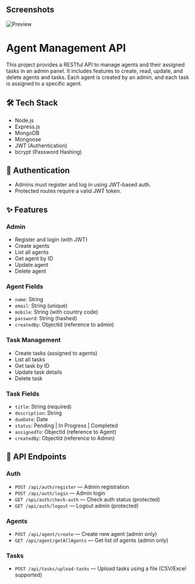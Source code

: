 ## Screenshots

![Preview](./assets/preview.png)
# Agent Management API

This project provides a RESTful API to manage agents and their assigned tasks in an admin panel. It includes features to create, read, update, and delete agents and tasks. Each agent is created by an admin, and each task is assigned to a specific agent.

## 🛠 Tech Stack

- Node.js
- Express.js
- MongoDB
- Mongoose
- JWT (Authentication)
- bcrypt (Password Hashing)

## 🔐 Authentication

- Admins must register and log in using JWT-based auth.
- Protected routes require a valid JWT token.

## ✨ Features

### Admin
- Register and login (with JWT)
- Create agents
- List all agents
- Get agent by ID
- Update agent
- Delete agent

### Agent Fields
- `name`: String
- `email`: String (unique)
- `mobile`: String (with country code)
- `password`: String (hashed)
- `createdBy`: ObjectId (reference to admin)

### Task Management
- Create tasks (assigned to agents)
- List all tasks
- Get task by ID
- Update task details
- Delete task

### Task Fields
- `title`: String (required)
- `description`: String
- `dueDate`: Date
- `status`: Pending | In Progress | Completed
- `assignedTo`: ObjectId (reference to Agent)
- `createdBy`: ObjectId (reference to Admin)

## 🔗 API Endpoints

### Auth
- `POST /api/auth/register` — Admin registration
- `POST /api/auth/login` — Admin login
- `GET /api/auth/check-auth` — Check auth status (protected)
- `GET /api/auth/logout` — Logout admin (protected)

### Agents
- `POST /api/agent/create` — Create new agent (admin only)
- `GET /api/agent/getAllAgents` — Get list of agents (admin only)

### Tasks
- `POST /api/tasks/upload-tasks` — Upload tasks using a file (CSV/Excel supported)



